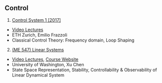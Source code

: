 ## Control
1. [Control System 1 [2017]](./Control_system_1.md)
  - [Video Lectures](https://www.youtube.com/playlist?list=PLzn6LN6WhlN1OqX0ratNByEat1CtI0U7r)
  - ETH Zurich, Emilio Frazzoli
  - Classical Control Theory: Frequency domain, Loop Shaping

2. [(ME 547) Linear Systems]()
  - [Video Lectures](https://www.youtube.com/playlist?list=PLujcneWPG6EB0KrqW_dEVZVmsFtxYEzek), [Course Website](https://faculty.washington.edu/chx/teaching/me547/)
  - University of Washington, Xu Chen
  - State Space Representation, Stability, Controllability & Observability of Linear Dynamical System

